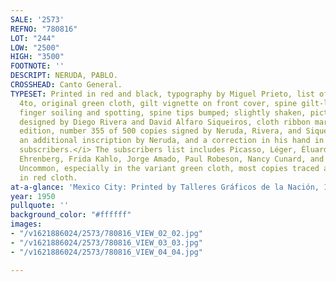 ```yaml
---
SALE: '2573'
REFNO: "780816"
LOT: "244"
LOW: "2500"
HIGH: "3500"
FOOTNOTE: ''
DESCRIPT: NERUDA, PABLO.
CROSSHEAD: Canto General.
TYPESET: Printed in red and black, typography by Miguel Prieto, list of subscribers.
  4to, original green cloth, gilt vignette on front cover, spine gilt-lettered, occasional
  finger soiling and spotting, spine tips bumped; slightly shaken, pictorial endpapers
  designed by Diego Rivera and David Alfaro Siqueiros, cloth ribbon marker. <i>First
  edition, number 355 of 500 copies signed by Neruda, Rivera, and Siqueiros, with
  an additional inscription by Neruda, and a correction in his hand in the list of
  subscribers.</i> The subscribers list includes Picasso, Léger, Éluard, Aragon, Ilya
  Ehrenberg, Frida Kahlo, Jorge Amado, Paul Robeson, Nancy Cunard, and many others.
  Uncommon, especially in the variant green cloth, most copies traced at auction bound
  in red cloth.
at-a-glance: 'Mexico City: Printed by Talleres Gráficos de la Nación, 1950'
year: 1950
pullquote: ''
background_color: "#ffffff"
images:
- "/v1621886024/2573/780816_VIEW_02_02.jpg"
- "/v1621886024/2573/780816_VIEW_03_03.jpg"
- "/v1621886024/2573/780816_VIEW_04_04.jpg"

---
```

